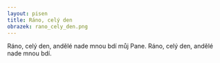 ```yaml
---
layout: pisen
title: Ráno, celý den
obrazek: rano_cely_den.png
---
```


Ráno, celý den, andělé nade mnou bdí můj Pane. Ráno, celý den, andělé nade mnou bdí.
